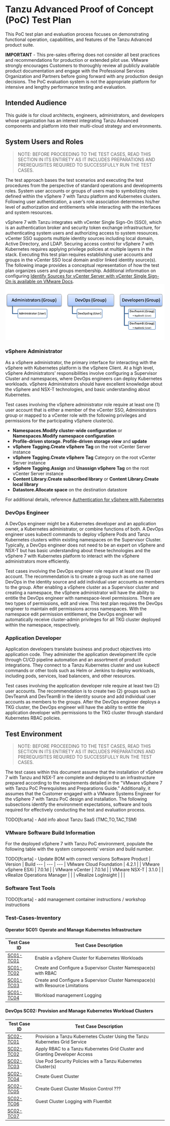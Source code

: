 

# Tanzu Advanced Proof of Concept (PoC) Test Plan
This PoC test plan and evaluation process focuses on demonstrating functional operation, capabilities, and features of the Tanzu Advanced product suite.

**IMPORTANT** - This pre-sales offering does not consider all best practices and recommendations for production or extended pilot use.  VMware strongly encourages Customers to thoroughly review all publicly available product documentation and engage with the Professional Services Organization and Partners before going forward with any production design decisions. The PoC evaluation system is not the appropriate platform for intensive and lengthy performance testing and evaluation.

## Intended Audience

This guide is for cloud architects, engineers, administrators, and developers whose organization has an interest integrating Tanzu Advanced components and platform into their multi-cloud strategy and environments.

## System Users and Roles

>NOTE: BEFORE PROCEEDING TO THE TEST CASES, READ THIS SECTION IN ITS ENTIRETY AS IT INCLUDES PREPARATIONS AND PREREQUISITES REQUIRED TO SUCCESSFULLY RUN THE TEST CASES.

The test approach bases the test scenarios and executing the test procedures from the perspective of standard operations and developments roles. System user accounts or groups of users map to symbolizing roles defined within the vSphere 7 with Tanzu platform and Kubernetes clusters. Following user authentication, a user’s role association determines his/her level of authorization and entitlements while interacting with the interfaces and system resources.

vSphere 7 with Tanzu integrates with vCenter Single Sign-On (SSO), which is an authentication broker and security token exchange infrastructure, for authenticating system users and authorizing access to system resources. vCenter SSO supports multiple identity sources including local domain, Active Directory, and LDAP. Securing access control for vSphere 7 with Kubernetes requires applying privilege policies at multiple layers in the stack. Executing this test plan requires establishing user accounts and groups in the vCenter SSO local domain and/or linked identity source(s). The following image provides a conceptual representation of how the test plan organizes users and groups membership. Additional information on configuring [Identify Sources for vCenter Server with vCenter Single Sign-On is available on VMware Docs](https://docs.vmware.com/en/VMware-vSphere/7.0/com.vmware.vsphere.authentication.doc/GUID-1F0106C9-0524-4583-9AC5-A748FD1DC4C5.html).
![Groups and Users](images/TestPlanGroupsUsers.png)

### vSphere Administrator

As a vSphere administrator, the primary interface for interacting with the vSphere with Kubernetes platform is the vSphere Client. At a high level, vSphere Administrators’ responsibilities involve configuring a Supervisor Cluster and namespaces, where DevOps engineers can deploy Kubernetes workloads. vSphere Administrators should have excellent knowledge about the vSphere and NSX-T technologies, and basic understanding about Kubernetes.

Test cases involving the vSphere administrator role require at least one (1) user account that is either a member of the vCenter SSO, Administrators group or mapped to a vCenter role with the following privileges and permissions for the participating vSphere cluster(s).

* **Namespaces.Modify cluster-wide configuration** or **Namespaces.Modify namespace configuration**
* **Profile-driven storage. Profile-driven storage view** and **update**
* **vSphere Tagging.Create vSphere Tag** on the root vCenter Server instance
* **vSphere Tagging.Create vSphere Tag** Category on the root vCenter Server instance
* **vSphere Tagging.Assign** and **Unassign vSphere Tag** on the root vCenter Server instance
* **Content Library.Create subscribed library** or **Content Library.Create local library**
* **Datastore.Allocate space** on the destination datastore

For additional details, reference [Authentication for vSphere with Kubernetes](https://docs.vmware.com/en/VMware-vSphere/7.0/vmware-vsphere-with-kubernetes/GUID-93B29112-4492-431F-958A-12323540C38D.html)

### DevOps Engineer

A DevOps engineer might be a Kubernetes developer and an application owner, a Kubernetes administrator, or combine functions of both. A DevOps engineer uses kubectl commands to deploy vSphere Pods and Tanzu Kubernetes clusters within existing namespaces on the Supervisor Cluster. Typically, a DevOps engineer does not need to be an expert on vSphere and NSX-T but has basic understanding about these technologies and the vSphere 7 with Kubernetes platform to interact with the vSphere administrators more efficiently.

Test cases involving the DevOps engineer role require at least one (1) user account. The recommendation is to create a group such as one named DevOps in the identity source and add individual user accounts as members to the group.  After enabling a vSphere cluster as a Supervisor cluster and creating a namespace, the vSphere administrator will have the ability to entitle the DevOps engineer with namespace-level permissions.  There are two types of permissions, edit and view. This test plan requires the DevOps engineer to maintain edit permissions across namespaces. With the namespace edit permission entitlement, the DevOps engineer will automatically receive cluster-admin privileges for all TKG cluster deployed within the namespace, respectively.

### Application Developer

Application developers translate business and product objectives into application code. They administer the application development life cycle through CI/CD pipeline automation and an assortment of product integrations. They connect to a Tanzu Kubernetes cluster and use kubectl commands or other tools such as Helm or Jenkins to deploy workloads, including pods, services, load balancers, and other resources.

Test cases involving the application developer role require at least two (2) user accounts. The recommendation is to create two (2) groups such as DevTeamA and DevTeamB in the identity source and add individual user accounts as members to the groups.  After the DevOps engineer deploys a TKG cluster, the DevOps engineer will have the ability to entitle the application developer with permissions to the TKG cluster through standard Kubernetes RBAC policies.

## Test Environment

>NOTE: BEFORE PROCEEDING TO THE TEST CASES, READ THIS SECTION IN ITS ENTIRETY AS IT INCLUDES PREPARATIONS AND PREREQUISITES REQUIRED TO SUCCESSFULLY RUN THE TEST CASES.

The test cases within this document assume that the installation of vSphere 7 with Tanzu and NSX-T are complete and deployed to an infrastructure prepared according to the requirements detailed in the "VMware vSphere 7 with Tanzu PoC Prerequisites and Preparations Guide." Additionally, it assumes that the Customer engaged with a VMware Systems Engineer for the vSphere 7 with Tanzu PoC design and installation.  The following subsections identify the environment expectations, software and tools required for effectively conducting the test and evaluation process.

TODO[fcarta] - Add info about Tanzu SaaS (TMC,TO,TAC,TSM)

### VMware Software Build Information

For the deployed vSphere 7 with Tanzu PoC environment, populate the following table with the system components’ version and build number.

TODO[fcarta] - Update BOM with correct versions
Software Product | Version | Build
--- | --- | --- |
VMware Cloud Foundation | 4.2.1 | |
VMware vSphere ESXi | 7.0.1d |  |
VMware vCenter | 7.0.1d |  |
VMware NSX-T | 3.1.0 |  |
vRealize Operations Manager |   |   |
vRealize LogInsight |   |   |

### Software Test Tools
TODO[fcarta] - add management container instructions / workshop instructions

### Test-Cases-Inventory
#### Operator SC01: Operate and Manage Kubernetes Infrastructure

Test Case ID | Test Case Description |
--- | --- |
[SC01-TC01](scenarios/operator/sc01-tc01.md) | Enable a vSphere Cluster for Kubernetes Workloads |
[SC01-TC02](scenarios/operator/sc01-tc02.md) | Create and Configure a Supervisor Cluster Namespace(s) with RBAC |
[SC01-TC03](scenarios/operator/sc01-tc03.md) | Create and Configure a Supervisor Cluster Namespace(s) with Resource Limitations |
[SC01-TC04](scenarios/operator/sc01-tc04.md) | Workload management Logging |

#### DevOps SC02: Provision and Manage Kubernetes Workload Clusters

Test Case ID | Test Case Description |
--- | --- |
[SC02-TC01](scenarios/devops/sc02-tc01.md) | Provision a Tanzu Kubernetes Cluster Using the Tanzu Kubernetes Grid Service |
[SC02-TC02](scscenarios/devops/sc02-tc02.md) | Apply RBAC to a Tanzu Kubernetes Grid Cluster and Granting Developer Access |
[SC02-TC03](scenarios/devops/sc02-tc03.md) | Use Pod Security Policies with a Tanzu Kubernetes Cluster(s) |
[SC02-TC04](scenarios/devops/sc02-tc04.md) | Create Guest Cluster |
[SC02-TC05](scenarios/devops/sc02-tc05.md) | Create Guest Cluster Mission Control ??? |
[SC02-TC06](scenarios/devops/sc02-tc06.md) | Guest Cluster Logging with Fluentbit |
[SC02-TC07](scenarios/devops/sc02-tc06.md) |  |

